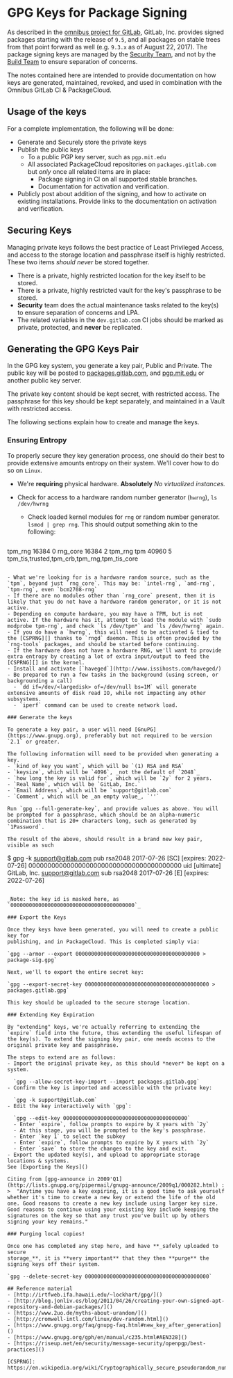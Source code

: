 # GPG Keys for Package Signing

As described in the [omnibus project for GitLab](https://gitlab.com/gitlab-org/omnibus-gitlab/blob/master/doc/package-information/signed_packages.md),
GitLab, Inc. provides signed packages starting with the release of `9.5`, and all packages on stable trees from that point forward as well (e.g. `9.3.x` as of August 22, 2017). The package signing keys are managed by the [Security Team](https://about.gitlab.com/handbook/engineering/security/), and not by the [Build Team](https://about.gitlab.com/handbook/build/) to ensure separation of concerns.

The notes contained here are intended to provide documentation on how keys are generated, maintained, revoked, and used in combination with the Omnibus GitLab CI & PackageCloud.

## Usage of the keys

For a complete implementation, the following will be done:
* Generate and Securely store the private keys
* Publish the public keys
  * To a public PGP key server, such as `pgp.mit.edu`
  * All associated PackageCloud repositories on `packages.gitlab.com` but *only* once all related items are in place:
    * Package signing in CI on all supported stable branches.
    * Documentation for activation and verification.
* Publicly post about addition of the signing, and how to activate on existing installations. Provide links to the documentation on activation and verification.

## Securing Keys

Managing private keys follows the best practice of Least Privileged Access, and
access to the storage location and passphrase itself is highly restricted. These
two items _should never_ be stored together.

* There is a private, highly restricted location for the key itself to be stored.
* There is a private, highly restricted vault for the key's passphrase to be stored.
* **Security** team does the actual maintenance tasks related to the key(s) to ensure separation of concerns and LPA.
* The related variables in the `dev.gitlab.com` CI jobs should be marked as private, protected, and **never** be replicated.

## Generating the GPG Keys Pair

In the GPG key system, you generate a key pair, Public and Private. The public key will be posted to [packages.gitlab.com](https://packages.gitlab.com), and [pgp.mit.edu](https://pgp.mit.edu) or another public key server.

The private key content should be kept secret, with restricted access. The passphrase for this key should be kept separately, and maintained in a Vault with restricted access.

The following sections explain how to create and manage the keys.


### Ensuring Entropy

To properly secure they key generation process, one should do their best to provide extensive amounts entropy on their system. We'll cover how to do so on `Linux`.

- We're **requiring** physical hardware. **Absolutely** *No virtualized instances.*
- Check for access to a hardware random number generator (`hwrng`), `ls /dev/hwrng`
  - Check loaded kernel modules for `rng` or random number generator. `lsmod | grep rng`. This should output something akin to the following:

  ```
tpm_rng                16384  0
rng_core               16384  2 tpm_rng
tpm                    40960  5 tpm_tis,trusted,tpm_crb,tpm_rng,tpm_tis_core
  ```

  - What we're looking for is a hardware random source, such as the `tpm`, beyond just `rng_core`. This may be: `intel-rng`, `amd-rng`, `tpm-rng`, even `bcm2708-rng`
  - If there are no modules other than `rng_core` present, then it is likely that you do not have a hardware random generator, or it is not active.
  - Depending on compute hardware, you may have a TPM, but is not active. If the hardware has it, attempt to load the module with `sudo modprobe tpm-rng`, and check `ls /dev/tpm*` and `ls /dev/hwrng` again.
  - If you do have a `hwrng`, this will need to be activated & tied to the [CSPRNG][] thanks to `rngd` daemon. This is often provided by the `rng-tools` packages, and should be started before continuing.
- If the hardware does not have a hardware RNG, we'll want to provide extra entropy by creating a lot of extra input/output to feed the [CSPRNG][] in the kernel.
  - Install and activate [`haveged`](http://www.issihosts.com/haveged/)
  - Be prepared to run a few tasks in the background (using screen, or backgrounding a call)
    - `dd if=/dev/<largedisk> of=/dev/null bs=1M` will generate extensive amounts of disk read IO, while not impacting any other subsystems.
    - `iperf` command can be used to create network load.

### Generate the keys

To generate a key pair, a user will need [GnuPG](https://www.gnupg.org), preferably but not required to be version `2.1` or greater.

The following information will need to be provided when generating a key.
- `kind of key you want`, which will be `(1) RSA and RSA`
- `keysize`, which will be `4096`, _not the default of `2048`_
- `how long the key is valid for`, which will be `2y` for 2 years.
- `Real Name`, which will be `GitLab, Inc.`
- `Email Address`, which will be `support@gitlab.com`
- `Comment`, which will be _an empty value_, `''`

Run `gpg --full-generate-key`, and provide values as above. You will be prompted for a passphrase, which should be an alpha-numeric combination that is 20+ characters long, such as generated by `1Password`.

The result of the above, should result in a brand new key pair, visible as such
```
$ gpg -k support@gitlab.com
pub   rsa2048 2017-07-26 [SC] [expires: 2022-07-26]
      0000000000000000000000000000000000000000
uid           [ultimate] GitLab, Inc. <support@gitlab.com>
sub   rsa2048 2017-07-26 [E] [expires: 2022-07-26]
```

_Note: the key id is masked here, as `0000000000000000000000000000000000000000`_

### Export the Keys

Once they keys have been generated, you will need to create a public key for
publishing, and in PackageCloud. This is completed simply via:

`gpg --armor --export 0000000000000000000000000000000000000000 > package-sig.gpg`

Next, we'll to export the entire secret key:

`gpg --export-secret-key 0000000000000000000000000000000000000000 > packages.gitlab.gpg`

This key should be uploaded to the secure storage location.

### Extending Key Expiration

By "extending" keys, we're actually referring to extending the `expire` field into the future, thus extending the useful lifespan of the key(s). To extend the signing key pair, one needs access to the original private key and passphrase.

The steps to extend are as follows:
- Import the original private key, as this should *never* be kept on a system.

  `gpg --allow-secret-key-import --import packages.gitlab.gpg`
- Confirm the key is imported and accessible with the private key:

  `gpg -k support@gitlab.com`
- Edit the key interactively with `gpg`:

  `gpg --edit-key 0000000000000000000000000000000000000000`
  - Enter `expire`, follow prompts to expire by X years with `2y`
  - At this stage, you will be prompted to the key's passphrase.
  - Enter `key 1` to select the subkey
  - Enter `expire`, follow prompts to expire by X years with `2y`
  - Enter `save` to store the changes to the key and exit.
- Export the updated key(s), and upload to appropriate storage locations & systems.
See [Exporting the Keys]()

Citing from [gpg-announce in 2009'Q1](http://lists.gnupg.org/pipermail/gnupg-announce/2009q1/000282.html) :
>  "Anytime you have a key expiring, it is a good time to ask yourself whether it's time to create a new key or extend the life of the old one. Good reasons to create a new key include using larger key size. Good reasons to continue using your existing key include keeping the
signatures on the key so that any trust you've built up by others signing your key remains."

### Purging local copies!

Once one has completed any step here, and have **_safely uploaded to secure
storage_**, it is **very important** that they then **purge** the signing keys off their system.

`gpg --delete-secret-key 0000000000000000000000000000000000000000`

## Reference material
- [http://irtfweb.ifa.hawaii.edu/~lockhart/gpg/]()
- [http://blog.jonliv.es/blog/2011/04/26/creating-your-own-signed-apt-repository-and-debian-packages/]()
- [https://www.2uo.de/myths-about-urandom/]()
- [http://cromwell-intl.com/linux/dev-random.html]()
- [https://www.gnupg.org/faq/gnupg-faq.html#new_key_after_generation]()
- [https://www.gnupg.org/gph/en/manual/c235.html#AEN328]()
- [https://riseup.net/en/security/message-security/openpgp/best-practices]()

[CSPRNG]: https://en.wikipedia.org/wiki/Cryptographically_secure_pseudorandom_number_generator

